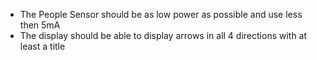 * The People Sensor should be as low power as possible and use less then 5mA
* The display should be able to display arrows in all 4 directions with at least a title



